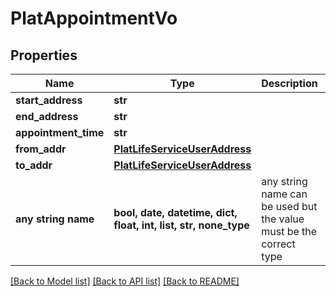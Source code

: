# PlatAppointmentVo


## Properties
Name | Type | Description | Notes
------------ | ------------- | ------------- | -------------
**start_address** | **str** |  | [optional] 
**end_address** | **str** |  | [optional] 
**appointment_time** | **str** |  | [optional] 
**from_addr** | [**PlatLifeServiceUserAddress**](PlatLifeServiceUserAddress.md) |  | [optional] 
**to_addr** | [**PlatLifeServiceUserAddress**](PlatLifeServiceUserAddress.md) |  | [optional] 
**any string name** | **bool, date, datetime, dict, float, int, list, str, none_type** | any string name can be used but the value must be the correct type | [optional]

[[Back to Model list]](../README.md#documentation-for-models) [[Back to API list]](../README.md#documentation-for-api-endpoints) [[Back to README]](../README.md)


